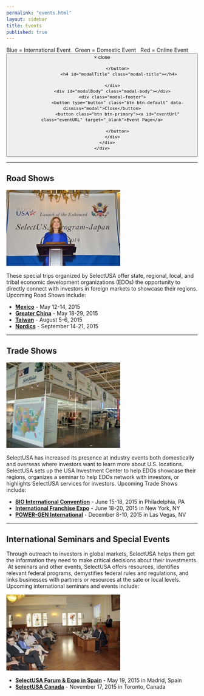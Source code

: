```yaml
---
permalink: "events.html"
layout: sidebar
title: Events
published: true
---
```


<html>
<head>
<meta charset='utf-8' />

<link rel="stylesheet" href="{{ site.baseurl }}/fullcalendar/jquery-ui.min.css">
<link rel="stylesheet" href="{{ site.baseurl }}/fullcalendar/fullcalendar.css">
<!-- link rel="stylesheet" href="{{ site.baseurl }}/fullcalendar/bootstrap.css" -->
<!-- link rel="stylesheet" href="{{ site.baseurl }}/fullcalendar/bootstrap-theme.css" -->
<script src="{{ site.baseurl }}/fullcalendar/moment.js"></script>
<style type="text/css"></style>
<script src="{{ site.baseurl }}/fullcalendar/jquery.min.js"></script>
<script src="{{ site.baseurl }}/fullcalendar/fullcalendar.min.js"></script>
<!-- script src="{{ site.baseurl }}/fullcalendar/bootstrap.min.js"></script -->
<!-- script src="{{ site.baseurl }}/fullcalendar/gcal.js"></script  -->

<script>


    $(document).ready(function () {
    $('#cal').fullCalendar({
        events: [{% assign sorted_pages = (site.categories.events) %}{% for post in sorted_pages %}
    {
      title: '{{ post.title }}',
        start:'{{ post.calendar-start }}T13:47:24',
        end: '{{ post.calendar-end }}T13:47:24',
        description: '{{ post.date-display-start }} - {{ post.date-display-end }}',
        url: '{{ site.baseurl }}{{ post.url }}',
        allday: 'true',
        color:'{% if post.location-type == "International" %}#447ACF{% elsif post.location-type == "Domestic" %}#1A936F{% elsif post.location-type == "Online" %}#931621{% else %}{% endif %}',
     }{% unless forloop.last %},{% endunless %}
    {% endfor %}
],
        header: {
            left: '',
            center: 'prev title next',
            right: ''
        },
     
    });
});

</script>
<style>
    .colorbox{display: inline; padding: none; margin: none; }
    #myCanvas{display: inline;}

</style>


</head>
<body>
<div id="cal"></div>
<div class="colorbox">
<canvas id="myCanvas" width="15px" height="15px">Blue</canvas> = International Event &nbsp; <canvas id="myCanvas2" width="15px" height="15px">Green</canvas> = Domestic Event &nbsp; <canvas id="myCanvas3" width="15px" height="15px">Red</canvas> = Online Event 
</div>



<script>

var c = document.getElementById("myCanvas");
var ctx = c.getContext("2d");
// Clip a rectangular area
ctx.rect(0, 0, 50, 50);
ctx.stroke();
ctx.clip();
// Draw red rectangle after clip()
ctx.fillStyle = "#447ACF";
ctx.fillRect(0, 0, 50, 50);


var c = document.getElementById("myCanvas2");
var ctx = c.getContext("2d");
ctx.fillStyle = "#1A936F";
ctx.fillRect(0, 0, 20, 20);

var c = document.getElementById("myCanvas3");
var ctx = c.getContext("2d");
ctx.fillStyle = "#931621";
ctx.fillRect(0, 0, 20, 20);
</script>
<div id="fullCalModal" class="modal fade">
    <div class="modal-dialog">
        <div class="modal-content">
            <div class="modal-header">
                <button type="button" class="close" data-dismiss="modal"><span aria-hidden="true">×</span>  <span class="sr-only">close</span>

                </button>
                 <h4 id="modalTitle" class="modal-title"></h4>

            </div>
            <div id="modalBody" class="modal-body"></div>
            <div class="modal-footer">
                <button type="button" class="btn btn-default" data-dismiss="modal">Close</button>
                <button class="btn btn-primary"><a id="eventUrl" class="eventURL" target="_blank">Event Page</a>

                </button>
            </div>
        </div>
    </div>
</div>

</body>
</html>

* * *

## Road Shows

<span class="imgright">![Ambassador Kennedy Speaking in Japan at SelectUSA event](images/amb_cbk_gives_remarks_at_the_su_japan_launch_and_showcase-300x200.jpg "Ambassador Kennedy Speaking In Japan at SelectUSA event")</span>

These special trips organized by SelectUSA offer state, regional, local, and tribal economic development organizations (EDOs) the opportunity to directly connect with investors in foreign markets to showcase their regions. Upcoming Road Shows include:

*   [**Mexico**]({{base.url}}/events/save-date-selectusa-mexico-road-show.html) - May 12-14, 2015
*   [**Greater China**]({{base.url}}/events/save-date-selectusa-greater-china-road-show.html) - May 18-29, 2015
*   [**Taiwan**]({{base.url}}/events/selectusa-taiwan-road-show.html) - August 5-6, 2015
*   [**Nordics**]({{base.url}}/events/selectusa-road-show-nordics.html) - September 14-21, 2015

*** 

## Trade Shows

<span class="imgright">![](images/usa_investment_center_2-300x225.jpg)</span>

SelectUSA has increased its presence at industry events both domestically and overseas where investors want to learn more about U.S. locations. SelectUSA sets up the USA Investment Center to help EDOs showcase their regions, organizes a seminar to help EDOs network with investors, or highlights SelectUSA services for investors. Upcoming Trade Shows include:

*   [**BIO International Convention**]({{base.url}}/events/selectusa-bio-2015.html) - June 15-18, 2015 in Philadelphia, PA
*   [**International Franchise Expo**]({{base.url}}/events/selectusa-international-franchise-expo.html) - June 18-20, 2015 in New York, NY
*   [**POWER-GEN International**]({{base.url}}/events/selectusa-power-gen-international.html) - December 8-10, 2015 in Las Vegas, NV

* * *

## International Seminars and Special Events

Through outreach to investors in global markets, SelectUSA helps them get the information they need to make critical decisions about their investments. &nbsp;At seminars and other events, SelectUSA offers resources, identifies relevant federal programs, demystifies federal rules and regulations, and links businesses with partners or resources at the sate or local levels. Upcoming international seminars and events include:

<span class="imgright">![Investment Seminar in Greece](images/4355_eveth_-300x200.jpg "Investment Seminar in Greece")</span>

*   [**SelectUSA Forum & Expo in Spain**]({{base.url}}/events/selectusa-forum-expo-spain.html) - May 19, 2015 in Madrid, Spain
*   [**SelectUSA Canada**]({{base.url}}/events/selectusa-canada-2015.html) - November 17, 2015 in Toronto, Canada
